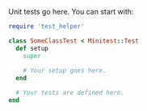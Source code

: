 Unit tests go here. You can start with:

```ruby
require 'test_helper'

class SomeClassTest < Minitest::Test
  def setup
    super
    
    # Your setup goes here.
  end

  # Your tests are defined here.
end
```